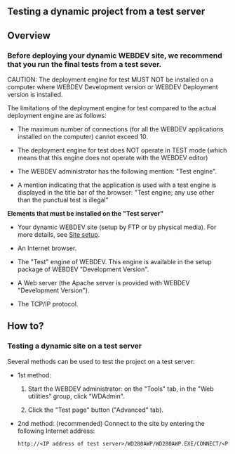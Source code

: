 


## Testing a dynamic project from a test server
			



<a name="NOTE1"></a>
<a name="NOTE1_1"></a>


## Overview
<a name="overview_ELTTEXTE000109"></a>


### Before deploying your dynamic WEBDEV site, we recommend that you run the final tests from a test sever.
<a name="before_deploying_your_dynamic_webdev_site_recommend_that_you_run_the_final_tests_from_test_sever_ELTPARAGRAPHE000011"></a>

CAUTION: The deployment engine for test MUST NOT be installed on a computer where WEBDEV Development version or WEBDEV Deployment version is installed.

The limitations of the deployment engine for test compared to the actual deployment engine are as follows:

- The maximum number of connections (for all the WEBDEV applications installed on the computer) cannot exceed 10.

- The deployment engine for test does NOT operate in TEST mode (which means that this engine does not operate with the WEBDEV editor)

- The WEBDEV administrator has the following mention: "Test engine".

- A mention indicating that the application is used with a test engine is displayed in the title bar of the browser: "Test engine; any use other than the punctual test is illegal"




**Elements that must be installed on the "Test server"**

- Your dynamic WEBDEV site (setup by FTP or by physical media). For more details, see [Site setup](../Editeurs/2028039.md).

- An Internet browser.

- The "Test" engine of WEBDEV. This engine is available in the setup package of WEBDEV "Development Version".

- A Web server (the Apache server is provided with WEBDEV "Development Version").

- The TCP/IP protocol.




<a name="NOTE2"></a>
<a name="NOTE2_1"></a>


## How to?
<a name="how_ELTTEXTE000133"></a>


### Testing a dynamic site on a test server
<a name="testing_dynamic_site_test_server_ELTPARAGRAPHE000038"></a>

Several methods can be used to test the project on a test server:

- 1st method:

	1. Start the WEBDEV administrator: on the "Tools" tab, in the "Web utilities" group, click "WDAdmin". 

	2. Click the "Test page" button ("Advanced" tab).




- 2nd method: (recommended)
	Connect to the site by entering the following Internet address: 
	
	```txt
	http://<IP address of test server>/WD280AWP/WD280AWP.EXE/CONNECT/<Project name>
	```






